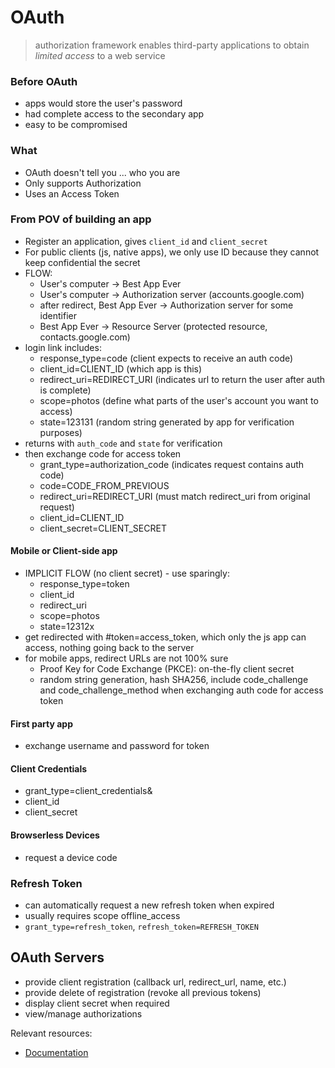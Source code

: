 # OAuth

> authorization framework enables third-party applications to obtain *limited access* to a web service

### Before OAuth
* apps would store the user's password
* had complete access to the secondary app
* easy to be compromised

### What
* OAuth doesn't tell you ... who you are
* Only supports Authorization
* Uses an Access Token

### From POV of building an app
* Register an application, gives `client_id` and `client_secret`
* For public clients (js, native apps), we only use ID because they cannot keep confidential the secret
* FLOW:
    * User's computer -> Best App Ever
    * User's computer -> Authorization server (accounts.google.com)
    * after redirect, Best App Ever -> Authorization server for some identifier
    * Best App Ever -> Resource Server (protected resource, contacts.google.com)
* login link includes:
    * response_type=code (client expects to receive an auth code)
    * client_id=CLIENT_ID (which app is this)
    * redirect_uri=REDIRECT_URI (indicates url to return the user after auth is complete)
    * scope=photos (define what parts of the user's account you want to access)
    * state=123131 (random string generated by app for verification purposes)
* returns with `auth_code` and `state` for verification
* then exchange code for access token
    * grant_type=authorization_code (indicates request contains auth code)
    * code=CODE_FROM_PREVIOUS
    * redirect_uri=REDIRECT_URI (must match redirect_uri from original request)
    * client_id=CLIENT_ID
    * client_secret=CLIENT_SECRET

#### Mobile or Client-side app
* IMPLICIT FLOW (no client secret) - use sparingly:
    * response_type=token
    * client_id
    * redirect_uri
    * scope=photos
    * state=12312x
* get redirected with #token=access_token, which only the js app can access, nothing going back to the server
* for mobile apps, redirect URLs are not 100% sure
    * Proof Key for Code Exchange (PKCE): on-the-fly client secret
    * random string generation, hash SHA256, include code_challenge and code_challenge_method when exchanging auth code for access token

#### First party app
* exchange username and password for token

#### Client Credentials
* grant_type=client_credentials&
* client_id
* client_secret

#### Browserless Devices
* request a device code 

### Refresh Token
* can automatically request a new refresh token when expired
* usually requires scope offline_access
* `grant_type=refresh_token`, `refresh_token=REFRESH_TOKEN`

## OAuth Servers
* provide client registration (callback url, redirect_url, name, etc.)
* provide delete of registration (revoke all previous tokens)
* display client secret when required
* view/manage authorizations


  
Relevant resources:
* [Documentation](https://oauth.net/)